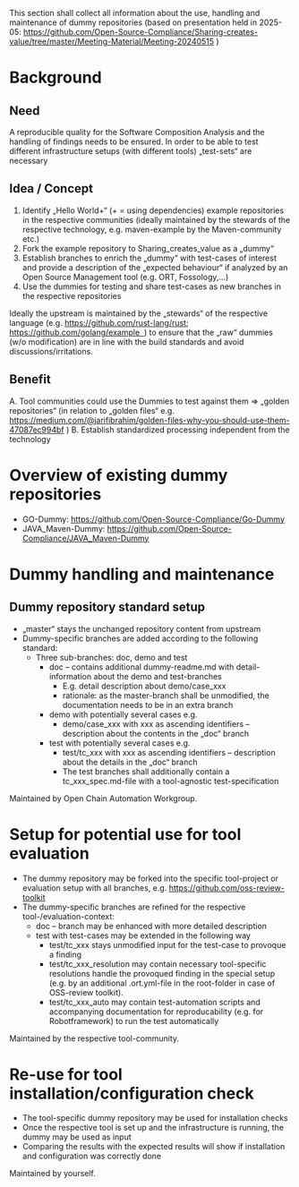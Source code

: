 This section shall collect all information about the use, handling and maintenance of dummy repositories
(based on presentation held in 2025-05: https://github.com/Open-Source-Compliance/Sharing-creates-value/tree/master/Meeting-Material/Meeting-20240515 )

# Background
## Need
A reproducible quality for the Software Composition Analysis and the handling of findings needs to be ensured.
In order to be able to test different infrastructure setups (with different tools) „test-sets“ are necessary

## Idea / Concept
1. Identify „Hello World+“ (+ = using dependencies) example repositories in the respective communities (ideally maintained by the stewards of the respective technology, e.g. maven-example by the Maven-community etc.)
2. Fork the example repository to Sharing_creates_value as a „dummy“
3. Establish branches to enrich the „dummy“ with test-cases of interest and provide a description of the „expected behaviour“ if analyzed by an Open Source Management tool (e.g. ORT, Fossology,…)
4. Use the dummies for testing and share test-cases as new branches in the respective repositories

Ideally the upstream is maintained by the „stewards“ of the respective language (e.g. https://github.com/rust-lang/rust; https://github.com/golang/example  ) to ensure that the „raw“ dummies (w/o modification) are in line with the build standards and avoid discussions/irritations.

## Benefit
A. Tool communities could use the Dummies to test against them => „golden repositories“ (in relation to „golden files“ e.g. https://medium.com/@jarifibrahim/golden-files-why-you-should-use-them-47087ec994bf )
B. Establish standardized processing independent from the technology

# Overview of existing dummy repositories
- GO-Dummy: https://github.com/Open-Source-Compliance/Go-Dummy
- JAVA_Maven-Dummy: https://github.com/Open-Source-Compliance/JAVA_Maven-Dummy


# Dummy handling and maintenance
## Dummy repository standard setup
- „master“ stays the unchanged repository content from upstream
- Dummy-specific branches are added according to the following standard:
  - Three sub-branches: doc, demo and test 
    - doc – contains additional dummy-readme.md with detail-information about the demo and test-branches
      - E.g. detail description about demo/case_xxx 
      - rationale: as the master-branch shall be unmodified, the documentation needs to be in an extra branch
    - demo with potentially several cases e.g.
      - demo/case_xxx with xxx as ascending identifiers – description about the contents in the „doc“ branch
    - test with potentially several cases e.g.
      - test/tc_xxx with xxx as ascending identifiers – description about the details in the „doc“ branch
      - The test branches shall additionally contain a tc_xxx_spec.md-file with a tool-agnostic test-specification

Maintained by Open Chain Automation Workgroup.

# Setup for potential use for tool evaluation
- The dummy repository may be forked into the specific tool-project or evaluation setup with all branches, e.g. https://github.com/oss-review-toolkit 
- The dummy-specific branches are refined for the respective tool-/evaluation-context:
  - doc – branch may be enhanced with more detailed description
  - test with test-cases may be extended in the following way
    - test/tc_xxx stays unmodified input for the test-case to provoque a finding
    - test/tc_xxx_resolution may contain necessary tool-specific resolutions handle the provoqued finding in the special setup (e.g. by an additional .ort.yml-file in the root-folder in case of OSS-review toolkit).
    - test/tc_xxx_auto may contain test-automation scripts and accompanying documentation for reproducability (e.g. for Robotframework) to run the test automatically

Maintained by the respective tool-community.

# Re-use for tool installation/configuration check

- The tool-specific dummy repository may be used for installation checks
- Once the respective tool is set up and the infrastructure is running, the dummy may be used as input
- Comparing the results with the expected results will show if installation and configuration was correctly done

Maintained by yourself.


